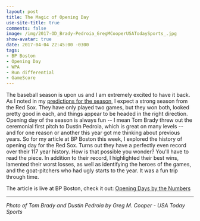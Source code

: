 ```yaml
---
layout: post
title: The Magic of Opening Day
use-site-title: true
comments: false
image: /img/2017-OD_Brady-Pedroia_GregMCooperUSATodaySports_.jpg
show-avatar: true
date: 2017-04-04 22:45:00 -0300
tags:
- BP Boston
- Opening Day
- WPA
- Run differential
- GameScore
---
```


The baseball season is upon us and I am extremely excited to have it back. As I noted in my <a href = "http://www.cteeter.ca/blog/2017-03-31-picks-and-predictions-2017/" target = "_blank"> predictions for the season</a>, I expect a strong season from the Red Sox.
They have only played two games, but they won both, looked pretty good in each, and things appear to be headed in the right direction. Opening day of the season is always fun -- I mean Tom
Brady threw out the ceremonial first pitch to Dustin Pedroia, which is great on many levels -- and for one reason or another this year got me thinking about previous years. 
So for my article at BP Boston this week, I explored the history of opening day for the Red Sox. Turns out they have a perfectly even 
record over their 117 year history. How is that possible you wonder? You'll have to read the piece. In addition to their record, 
I highlighted their best wins, lamented their worst losses, as well as identifying the heroes of the games, and the goat-pitchers 
who had ugly starts to the year. It was a fun trip through time.

The article is live at BP Boston, check it out: <a href = "http://boston.locals.baseballprospectus.com/2017/04/04/opening-days-by-the-numbers/" target = "_blank"> Opening Days by the Numbers</a>

---

*Photo of Tom Brady and Dustin Pedroia by Greg M. Cooper - USA Today Sports*


